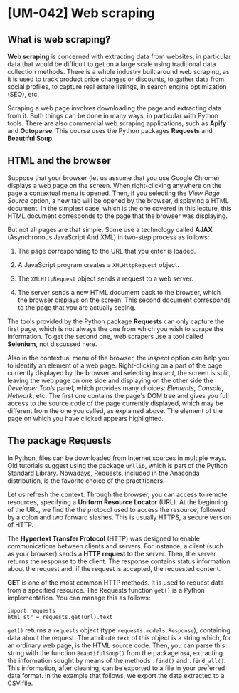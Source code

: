 # [UM-042] Web scraping

## What is web scraping?

**Web scraping** is concerned with extracting data from websites, in particular data that would be difficult to get on a large scale using traditional data collection methods. There is a whole industry built around web scraping, as it is used to track product price changes or discounts, to gather data from social profiles, to capture real estate listings, in search engine optimization (SEO), etc.

Scraping a web page involves downloading the page and extracting data from it. Both things can be done in many ways, in particular with Python tools. There are also commercial web scraping applications, such as **Apify** and **Octoparse**. This course uses the Python packages **Requests** and **Beautiful Soup**.

## HTML and the browser

Suppose that your browser (let us assume that you use Google Chrome) displays a web page on the screen. When right-clicking anywhere on the page a contextual menu is opened. Then, if you selecting the *View Page Source* option, a new tab will be opened by the browser, displaying a HTML document. In the simplest case, which is the one covered in this lecture, this HTML document corresponds to the page that the browser was displaying. 

But not all pages are that simple. Some use a technology called **AJAX** (Asynchronous JavaScript And XML) in two-step process as follows:

1. The page corresponding to the URL that you enter is loaded.

2. A JavaScript program creates a `XMLHttpRequest` object.

3. The `XMLHttpRequest` object sends a request to a web server.

4. The server sends a new HTML document back to the browser, which the browser displays on the screen. This second document corresponds to the page that you are actually seeing.

The tools provided by the Python package **Requests** can only capture the first page, which is not always the one from which you wish to scrape the information. To get the second one, web scrapers use a tool called **Selenium**, not discussed here.

Also in the contextual menu of the browser, the *Inspect* option can help you to identify an element of a web page. Right-clicking on a part of the page currently displayed by the browser and selecting *Inspect*, the screen is split, leaving the web page on one side and displaying on the other side the *Developer Tools* panel, which provides many choices: *Elements*, *Console*, *Network*, etc. The first one contains the page's DOM tree and gives you full access to the source code of the page currently displayed, which may be different from the one you called, as explained above. The element of the page on which you have clicked appears highlighted.

## The package Requests

In Python, files can be downloaded from Internet sources in multiple ways. Old tutorials suggest using the package `urllib`, which is part of the Python Standard Library. Nowadays, Requests, included in the Anaconda distribution, is the favorite choice of the practitioners.

Let us refresh the context. Through the browser, you can access to remote resources, specifying a **Uniform Resource Locator** (URL). At the beginning of the URL, we find the the protocol used to access the resource, followed by a colon and two forward slashes. This is usually HTTPS, a secure version of HTTP. 

The **Hypertext Transfer Protocol** (HTTP) was designed to enable communications between clients and servers. For instance, a client (such as your browser) sends a **HTTP request** to the server. Then, the server returns the response to the client. The response contains status information about the request and, if the request is accepted, the requested content.

**GET** is one of the most common HTTP methods. It is used to request data from a specified resource. The Requests function `get()` is a Python implementation. You can manage this as follows:

```
import requests
html_str = requests.get(url).text
```

`get()` returns a `requests` object (type `requests.models.Response`), containing data about the request. The attribute `text` of this object is a string which, for an ordinary web page, is the HTML source code. Then, you can parse this string with the function `BeautifulSoup()` from the package `bs4`, extracting the information sought by means of the methods `.find()` and `.find_all()`. This information, after cleaning, can be exported to a file in your preferred data format. In the example that follows, we export the data extracted to a CSV file.
